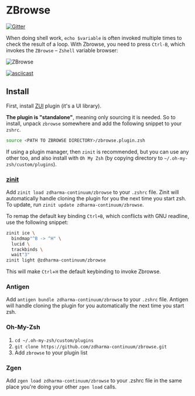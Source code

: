# ZBrowse

[![Gitter][gitter-image]][gitter-link]

When doing shell work, `echo $variable` is often invoked multiple times to check the result of a loop.
With Zbrowse, you need to press `Ctrl-B`, which invokes the `ZBrowse` – `Zshell` variable browser:

![ZBrowse](https://github.com/zdharma-continuum/zbrowse/blob/master/images/zbrowse.png)

[![asciicast](https://asciinema.org/a/122018.png)](https://asciinema.org/a/122018)

## Install

First, install [ZUI](https://github.com/zdharma-continuum/zui) plugin (it's a UI library).

**The plugin is "standalone"**, meaning only sourcing it is needed. So to install, unpack `zbrowse` somewhere
and add the following snippet to your `zshrc`.

```zsh
source <PATH TO ZBROWSE DIRECTORY>/zbrowse.plugin.zsh
```

If using a plugin manager, then `zinit` is recommended, but you can use any other too, and also install with `Oh My Zsh`
(by copying directory to `~/.oh-my-zsh/custom/plugins`).

### [zinit](https://github.com/zdharma-continuum/zinit)

Add `zinit load zdharma-continuum/zbrowse` to your `.zshrc` file. Zinit will automatically handle cloning the plugin for you
the next time you start zsh. To update, run `zinit update zdharma-continuum/zbrowse`.

To remap the default key binding `Ctrl+B`, which conflicts with GNU readline, use the following snippet:

```zsh
zinit ice \
  bindmap"^B -> ^H" \
  lucid \
  trackbinds \
  wait"3"
zinit light @zdharma-continuum/zbrowse
```

This will make `Ctrl`+`H` the default keybinding to invoke Zbrowse.

### Antigen

Add `antigen bundle zdharma-continuum/zbrowse` to your `.zshrc` file. Antigen will handle cloning the plugin for you
automatically the next time you start zsh.

### Oh-My-Zsh

1. `cd ~/.oh-my-zsh/custom/plugins`
1. `git clone https://github.com/zdharma-continuum/zbrowse.git`
1. Add `zbrowse` to your plugin list

### Zgen

Add `zgen load zdharma-continuum/zbrowse` to your .zshrc file in the same place you're doing your other `zgen load`
calls.

[gitter-image]: https://badges.gitter.im/zdharma-continuum/community.svg
[gitter-link]: https://gitter.im/zdharma-continuum/community

